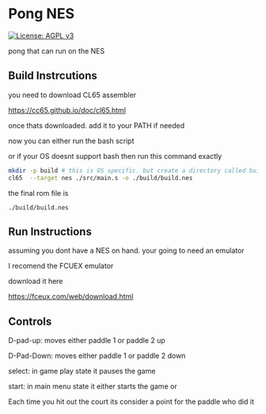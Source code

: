 # Pong NES

[![License: AGPL v3](https://img.shields.io/badge/License-AGPL_v3-blue.svg)](https://www.gnu.org/licenses/gpl-3.0)

pong that can run on the NES  

## Build Instrcutions

you need to download CL65 assembler

https://cc65.github.io/doc/cl65.html

once thats downloaded. add it to your PATH if needed

now you can either run the bash script 

or if your OS doesnt support bash then run this command exactly

```sh
mkdir -p build # this is OS specific. but create a directory called build 
cl65  --target nes ./src/main.s -o ./build/build.nes

```
the final rom file is

``./build/build.nes``


## Run Instructions

assuming you dont have a NES on hand. your going to need an emulator

I recomend the FCUEX emulator

download it here

https://fceux.com/web/download.html


## Controls

D-pad-up: moves either paddle 1 or paddle 2 up

D-Pad-Down: moves either paddle 1 or paddle 2 down

select: in game play state it pauses the game

start: in main menu state it either starts the game or 

Each time you hit out the court its consider a point for the paddle who did it


